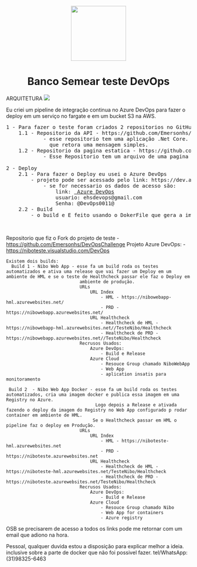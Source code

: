 <p align="center"><img src="https://www.bancosemear.com.br/assets/application/img/logo_banco_semear.png" width="150" /></p>
<h1 align="center">Banco Semear teste DevOps</h1>

ARQUITETURA
<img src="https://arquiteturaaws.s3.amazonaws.com/DiagramaBancoSemear.png">

Eu criei um pipeline de integração continua no Azure DevOps para fazer o deploy em um serviço no fargate e em um 
bucket S3 na AWS.
<pre>
1 - Para fazer o teste foram criados 2 repositorios no GitHub: 
    1.1 - Repositorio da API - https://github.com/Emersonhs/bancoSemear.api  
            - esse repositorio tem uma aplicação .Net Core. essa aplicação tem uma rota de API "/bancosemear/healthcheck"  
              que retora uma mensagem simples.
    1.2 - Repositorio da pagina estatica - https://github.com/Emersonhs/bancosemear.staticpage 
            - Esse Repositorio tem um arquivo de uma pagina simples HTML. 

2 - Deploy
    2.1 - Para fazer o Deploy eu usei o Azure DevOps
        - projeto pode ser acessado pelo link: https://dev.azure.com/emersonhsilva/Semear
            - se for necessario os dados de acesso são:
                link: <a href="https://login.microsoftonline.com/common/oauth2/authorize?client_id=499b84ac-1321-427f-aa17-267ca6975798&site_id=501454&response_mode=form_post&response_type=code+id_token&redirect_uri=https%3A%2F%2Fapp.vssps.visualstudio.com%2F_signedin&nonce=56bd899d-f791-4678-b237-e28d1151aff1&state=realm%3Ddev.azure.com%26reply_to%3Dhttps%253A%252F%252Fdev.azure.com%252F%26ht%3D3%26nonce%3D56bd899d-f791-4678-b237-e28d1151aff1%26githubsi%3Dtrue%26WebUserId%3D1BF3979401796E1D2270984C00EF6F64&resource=https%3A%2F%2Fmanagement.core.windows.net%2F&cid=56bd899d-f791-4678-b237-e28d1151aff1&wsucxt=1&githubsi=true&msaoauth2=true"> Azure DevOps</a>  
                usuario: ehsdevops@gmail.com
                Senha: @DevOps0011@
    2.2 - Build
        - o build e E feito usando o DokerFile que gera a imagem e publicamos no ECR da AWS


</pre>



Repositorio que fiz o Fork do projeto de teste
       - https://github.com/Emersonhs/DevOpsChallenge
Projeto Azure DevOps: 
       -  https://niboteste.visualstudio.com/DevOps
       
    Existem dois builds:
      Build 1 - Nibo Web App - esse fa um build roda os testes automatizados e ativa uma release que vai fazer um Deploy em um ambiente de HML e se o teste de Healthcheck passar ele faz o Deploy em 
                                ambiente de produção.
                                URLs
                                    URL Index
                                        - HML - https://nibowebapp-hml.azurewebsites.net/
                                        - PRD - https://nibowebapp.azurewebsites.net/
                                    URL Healthcheck
                                        - Healthcheck de HML - https://nibowebapp-hml.azurewebsites.net//TesteNibo/Healthcheck
                                        - Healthcheck de PRD - https://nibowebapp.azurewebsites.net//TesteNibo/Healthcheck
                                Recrusos Usados:
                                    Azure DevOps:
                                        - Build e Release
                                    Azure Cloud
                                        - Resouce Group chamado NiboWebApp
                                        - Web App
                                        - aplication insatis para monitoramento
 
     Build 2  - Nibo Web App Docker - esse fa um build roda os testes automatizados, cria uma imagem docker e publica essa imagem em uma Registry no Azure.
                                      Logo depois a Release e ativada fazendo o deploy da imagem do Registry no Web App configurado p rodar container em ambiente de HML.
                                     Se o Healthcheck passar em HML o pipeline faz o deploy em Produção.
                                URLs
                                    URL Index
                                        - HML - https://niboteste-hml.azurewebsites.net
                                        - PRD - https://niboteste.azurewebsites.net
                                    URL Healthcheck
                                        - Healthcheck de HML - https://niboteste-hml.azurewebsites.net/TesteNibo/Healthcheck
                                        - Healthcheck de PRD - https://niboteste.azurewebsites.net/TesteNibo/Healthcheck
                                Recrusos Usados:
                                    Azure DevOps:
                                        - Build e Release
                                    Azure Cloud
                                        - Resouce Group chamado Nibo
                                        - Web App for containers
                                        - Azure registry
OSB
    se precisarem de acesso a todos os links pode me retornar com um email que adiono na hora.

Pessoal, qualquer duvida estou a disposição para explicar melhor a ideia. inclusive sobre a parte de docker 
que não foi possivel fazer.
tel/WhatsApp:(31)98325-6463







